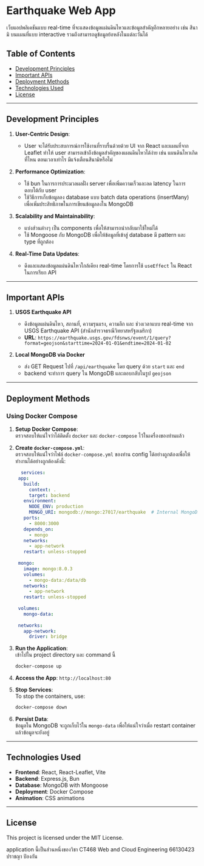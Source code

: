 # Earthquake Web App  

เว็บแอปพลิเคชันแบบ real-time ที่จะแสดงข้อมูลแผ่นดินไหวและข้อมูลสำคัญอีกหลายอย่าง เช่น สึนามิ บนแผนที่แบบ interactive รวมถึงสามารถดูข้อมูลย้อหลังในแต่ละวันได้

## Table of Contents  
- [Development Principles](#development-principles)  
- [Important APIs](#important-apis)  
- [Deployment Methods](#deployment-methods)  
- [Technologies Used](#technologies-used)  
- [License](#license)  

---

## Development Principles  

1. **User-Centric Design**:  
   - User จะได้รับประสบการณ์การใช้งานที่ราบรื่นด้วยด้วย UI จาก React และแผนที่จาก Leaflet ทำให้ user สามารถเข้าถึงข้อมูลสำคัญของแผนดินไหวได้ง่าย เช่น แผนดินไหวเกิดที่ไหน ตอนเวลาเท่าไร มีแจ้งเตือนสึนามิหรือไม่

2. **Performance Optimization**:  
   - ใช้ bun ในการการประมวลผลฝั่ง server เพื่อเพิ่มความเร็วและลด latency ในการตอบโต้กับ user  
   - ใช้วิธีการเก็บข้อมูลลง database แบบ batch data operations (insertMany) เพื่อเพิ่มประสิทธิภาพในการเขียนข้อมูลลงใน MongoDB

3. **Scalability and Maintainability**:  
   - แบ่งส่วนต่างๆ เป็น components เพื่อให้สามารถนำกลับมาใช้ใหม่ได้
   - ใช้ Mongoose กับ MongoDB เพื่อให้ข้อมูลที่เข้าสู่ database มี pattern และ type ที่ถูกต้อง

4. **Real-Time Data Updates**:  
   - ดึงและแสดงข้อมูลแผ่นดินไหวใกล้เคียง real-time โดยการใช้ `useEffect` ใน React ในการเรียก API

---

## Important APIs  

1. **USGS Earthquake API**  
   - ดึงข้อมูลแผ่นดินไหว, สถานที่, ความรุนแรง, ความลึก และ ช่วงเวลาแบบ real-time จาก USGS Earthquake API (สำนักสำรวจธรณีวิทยาสหรัฐอเมริกา)
   - **URL**: `https://earthquake.usgs.gov/fdsnws/event/1/query?format=geojson&starttime=2024-01-01&endtime=2024-01-02`  

2. **Local MongoDB via Docker**  
   - ส่ง GET Request ไปที่ `/api/earthquake` โดย query ด้วย `start` และ `end`
   - backend จะทำการ query ใน MongoDB และตอบกลับในรูป `geojson`

---

## Deployment Methods  

### Using Docker Compose   

1. **Setup Docker Compose**:  
   ตรวจสอบให้แน่ใจว่าได้ติดตั้ง `docker` และ `docker-compose` ไว้ในเครื่องของท่านแล้ว

2. **Create `docker-compose.yml`**:  
   ตรวจสอบให้แน่ใจว่าไฟล์ `docker-compose.yml` ของท่าน config ได้อย่างถูกต้องเพื่อให้ทำงานได้อย่างถูกต้องดังนี้: 

   ```yaml
     services:
    app:
      build:
        context: .
        target: backend
      environment:
        NODE_ENV: production
        MONGO_URI: mongodb://mongo:27017/earthquake  # Internal MongoDB connection
      ports:
        - 8000:3000
      depends_on:
        - mongo
      networks:
        - app-network
      restart: unless-stopped
  
    mongo:
      image: mongo:8.0.3
      volumes:
        - mongo-data:/data/db 
      networks:
        - app-network
      restart: unless-stopped
  
    volumes:
      mongo-data:
    
    networks:
      app-network:
        driver: bridge
   ```
   


3. **Run the Application**:  
   เข้าไปใน project directory และ command นี้ 
   ```bash
   docker-compose up
   ```

4. **Access the App**:
   `http://localhost:80`

6. **Stop Services**:  
   To stop the containers, use:  
   ```bash
   docker-compose down
   ```

7. **Persist Data**:  
   ข้อมูลใน MongoDB จะถูกเก็บไว้ใน `mongo-data` เพื่อให้แน่ใจว่าเมื่อ restart container แล้วข้อมูลจะยังอยู่

---

## Technologies Used  

- **Frontend**: React, React-Leaflet, Vite  
- **Backend**: Express.js, Bun  
- **Database**: MongoDB with Mongoose  
- **Deployment**: Docker Compose  
- **Animation**: CSS animations

---

## License  

This project is licensed under the MIT License.

application นี้เป็นส่วนหนึ่งของวิชา CT468 Web and Cloud Engineering
66130423 ปราชญา ป้องกัน

